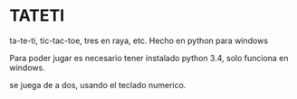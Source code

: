 # TATETI
ta-te-ti, tic-tac-toe, tres en raya, etc. Hecho en python para windows

Para poder jugar es necesario tener instalado python 3.4, solo funciona en windows.

se juega de a dos, usando el teclado numerico.
